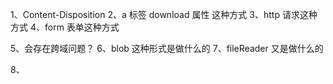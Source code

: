 1、Content-Disposition
2、a 标签 download 属性 这种方式
3、http 请求这种方式
4、form 表单这种方式

5、会存在跨域问题？
6、blob 这种形式是做什么的
7、fileReader 又是做什么的

8、
